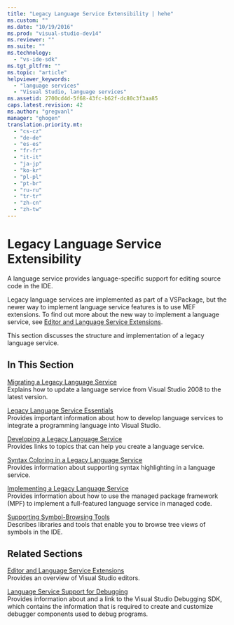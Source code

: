 ```yaml
---
title: "Legacy Language Service Extensibility | hehe"
ms.custom: ""
ms.date: "10/19/2016"
ms.prod: "visual-studio-dev14"
ms.reviewer: ""
ms.suite: ""
ms.technology: 
  - "vs-ide-sdk"
ms.tgt_pltfrm: ""
ms.topic: "article"
helpviewer_keywords: 
  - "language services"
  - "Visual Studio, language services"
ms.assetid: 2700cd4d-5f68-43fc-b62f-dc80c3f3aa85
caps.latest.revision: 42
ms.author: "gregvanl"
manager: "ghogen"
translation.priority.mt: 
  - "cs-cz"
  - "de-de"
  - "es-es"
  - "fr-fr"
  - "it-it"
  - "ja-jp"
  - "ko-kr"
  - "pl-pl"
  - "pt-br"
  - "ru-ru"
  - "tr-tr"
  - "zh-cn"
  - "zh-tw"
---
```

# Legacy Language Service Extensibility
A language service provides language-specific support for editing source code in the IDE.  
  
 Legacy language services are implemented as part of a VSPackage, but the newer way to implement language service features is to use MEF extensions. To find out more about the new way to implement a language service, see [Editor and Language Service Extensions](../extensibility/editor-and-language-service-extensions.md).  
  
 This section discusses the structure and implementation of a legacy language service.  
  
## In This Section  
 [Migrating a Legacy Language Service](../extensibility-internals/migrating-a-legacy-language-service.md)  
 Explains how to update a language service from Visual Studio 2008 to the latest version.  
  
 [Legacy Language Service Essentials](../extensibility-internals/legacy-language-service-essentials.md)  
 Provides important information about how to develop language services to integrate a programming language into Visual Studio.  
  
 [Developing a Legacy Language Service](../extensibility-internals/developing-a-legacy-language-service.md)  
 Provides links to topics that can help you create a language service.  
  
 [Syntax Coloring in a Legacy Language Service](../extensibility-internals/syntax-coloring-in-a-legacy-language-service.md)  
 Provides information about supporting syntax highlighting in a language service.  
  
 [Implementing a Legacy Language Service](../extensibility-internals/implementing-a-legacy-language-service1.md)  
 Provides information about how to use the managed package framework (MPF) to implement a full-featured language service in managed code.  
  
 [Supporting Symbol-Browsing Tools](../extensibility-internals/supporting-symbol-browsing-tools.md)  
 Describes libraries and tools that enable you to browse tree views of symbols in the IDE.  
  
## Related Sections  
 [Editor and Language Service Extensions](../extensibility/editor-and-language-service-extensions.md)  
 Provides an overview of Visual Studio editors.  
  
 [Language Service Support for Debugging](../extensibility-internals/language-service-support-for-debugging.md)  
 Provides information about and a link to the Visual Studio Debugging SDK, which contains the information that is required to create and customize debugger components used to debug programs.